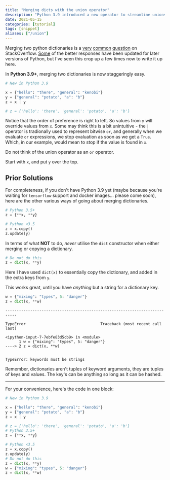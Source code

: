 ```yaml
---
title: "Merging dicts with the union operator"
description: "Python 3.9 introduced a new operator to streamline unions."
date: 2021-05-15
categories: [tutorial]
tags: [snippet]
aliases: ["/union"]
---
```



Merging two python dictionaries is a [very](https://stackoverflow.com/questions/2799064/how-do-i-merge-dictionaries-together-in-python) [common](https://stackoverflow.com/questions/1781571/how-to-concatenate-two-dictionaries-to-create-a-new-one-in-python) [question](https://stackoverflow.com/questions/9415785/merging-several-python-dictionaries) on StackOverflow. [Some](https://stackoverflow.com/questions/38987/how-do-i-merge-two-dictionaries-in-a-single-expression-taking-union-of-dictiona) of the better responses have been updated for later versions of Python, but I've seen this crop up a few times now to write it up here.

In **Python 3.9+**, merging two dictionaries is now staggeringly easy.



<div class="reduced-code width-55" markdown=1>

```python
# New in Python 3.9

x = {"hello": "there", "general": "kenobi"}
y = {"general": "potato", "a": "b"}
z = x | y

# z = {'hello': 'there', 'general': 'potato', 'a': 'b'}
```

</div>




Notice that the order of preference is right to left. So values from `y` will override values from `x`. Some may think this is a bit unintuitive - the `|` operator is tradionally used to represent bitwise `or`, and generally when we evaluate `or` expressions, we stop evaluation as soon as we get a `True`. Which, in our example, would mean to stop if the value is found in `x`. 

Do not think of the union operator as an `or` operator.

Start with `x`, and put `y` over the top.

## Prior Solutions

For completeness, if you don't have Python 3.9 yet (maybe because you're waiting for `tensorflow` support and docker images... please come soon), here are the other various ways of going about merging dictionaries.



<div class="reduced-code width-14" markdown=1>

```python
# Python 3.5+
z = {**x, **y}

# Python <3.5
z = x.copy()
z.update(y)
```

</div>


In terms of what **NOT** to do, *never* utilise the `dict` constructor when either merging or copying a dictionary.



<div class="reduced-code width-16" markdown=1>

```python
# Do not do this
z = dict(x, **y)
```

</div>


Here I have used `dict(x)` to essentially copy the dictionary, and added in the extra keys from `y`.

This works great, until you have *anything* but a string for a dictionary key.



<div class="reduced-code width-36" markdown=1>

```python
w = {"mixing": "types", 5: "danger"}
z = dict(x, **w)
```

</div>



    ---------------------------------------------------------------------------

    TypeError                                 Traceback (most recent call last)

    <ipython-input-7-7ebfe83d5cb9> in <module>
          1 w = {"mixing": "types", 5: "danger"}
    ----> 2 z = dict(x, **w)
    

    TypeError: keywords must be strings


Remember, dictionaries aren't tuples of keyword arguments, they are tuples of keys and values. The key's can be anything so long as it can be hashed.

******

For your convenience, here's the code in one block:

```python
# New in Python 3.9

x = {"hello": "there", "general": "kenobi"}
y = {"general": "potato", "a": "b"}
z = x | y

# z = {'hello': 'there', 'general': 'potato', 'a': 'b'}
# Python 3.5+
z = {**x, **y}

# Python <3.5
z = x.copy()
z.update(y)
# Do not do this
z = dict(x, **y)
w = {"mixing": "types", 5: "danger"}
z = dict(x, **w)
```